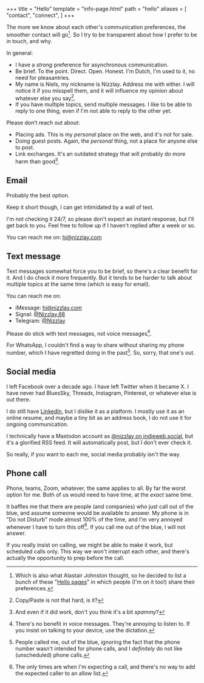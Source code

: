 +++
title = "Hello"
template = "info-page.html"
path = "hello"
aliases = [
    "contact",
    "connect",
]
+++

The more we know about each other's communication preferences, the smoother contact will go[^0]. So I try to be transparent about how I prefer to be in touch, and why.

In general:
- I have a *strong* preference for asynchronous communication.
- Be brief. To the point. Direct. Open. Honest. I'm Dutch, I'm used to it, no need for pleasantries.
- My name is Niels, my nickname is Nizzlay. Address me with either. I will notice it if you misspell them, and it will influence my opinion about whatever else you say[^1].
- If you have multiple topics, send multiple messages. I like to be able to reply to one thing, even if I'm not able to reply to the other yet.

Please don’t reach out about:
- Placing ads. This is my *personal* place on the web, and it's not for sale.
- Doing guest posts. Again, the *personal* thing, not a place for anyone else to post.
- Link exchanges. It's an outdated strategy that will probably do more harm than good[^2].

## Email
Probably the best option. 

Keep it short though, I can get intimidated by a wall of text. 

I'm not checking it 24/7, so please don't expect an instant response, but I'll get back to you. Feel free to follow up if I haven't replied after a week or so.

You can reach me on: [hi@nizzlay.com](mailto:hi@nizzlay.com)

## Text message
Text messages somewhat force you to be brief, so there's a clear benefit for it. And I do check it more frequently. But it tends to be harder to talk about multiple topics at the same time (which is easy for email).

You can reach me on:
- iMessage: [hi@nizzlay.com](sms://hi@nizzlay.com)
- Signal: [@Nizzlay.88](https://signal.me/#eu/3YJ5fU_WozksK8XAYUGTlm1QuyFLjHYb94EGzngqVvdt8nezOzlC-JB2jf7B3dQG)
- Telegram: [@Nizzlay](https://t.me/Nizzlay)

Please do stick with text messages, not voice messages[^3]. 

For WhatsApp, I couldn't find a way to share without sharing my phone number, which I have regretted doing in the past[^4]. So, sorry, that one's out.

## Social media
I left Facebook over a decade ago. I have left Twitter when it became X. I have never had BluesSky, Threads, Instagram, Pinterest, or whatever else is out there.

I do still have [LinkedIn](https://www.linkedin.com/in/nielsgouman/), but I dislike it as a platform. I mostly use it as an online resume, and maybe a tiny bit as an address book, I do not use it for ongoing communication.

I technically have a Mastodon account as [@nizzlay on indieweb.social](https://indieweb.social/@nizzlay), but it's a glorified RSS feed. It will automatically post, but I don't ever check it. 

So really, if you want to each me, social media probably isn't the way.

## Phone call
Phone, teams, Zoom, whatever, the same applies to all. By far the worst option for me. Both of us would need to have time, at the *exact* same time. 

It baffles me that there are people (and companies) who just call out of the blue, and assume someone would be available to answer. My phone is in "Do not Disturb" mode almost 100% of the time, and I'm very annoyed whenever I have to turn this off[^5]. If you call me out of the blue, I will not answer.

If you really insist on calling, we might be able to make it work, but scheduled calls only. This way we won't interrupt each other, and there's actually the opportunity to prep before the call.

[^0]: Which is also what Alastair Johnston thought, so he decided to list a bunch of these "[Hello pages](https://alastairjohnston.com/introducing-hello-pages/)" in which people (I'm on it too!) share their preferences.

[^1]: Copy/Paste is not that hard, is it?

[^2]: And even if it did work, don't you think it's a bit *spammy*?

[^3]: There's no benefit in voice messages. They're annoying to listen to. If you insist on talking to your device, use the dictation.

[^4]: People called me, out of the blue, ignoring the fact that the phone number wasn't intended for phone calls, and I *definitely* do not like (unscheduled) phone calls.

[^5]: The only times are when I'm expecting a call, and there's no way to add the expected caller to an allow list.